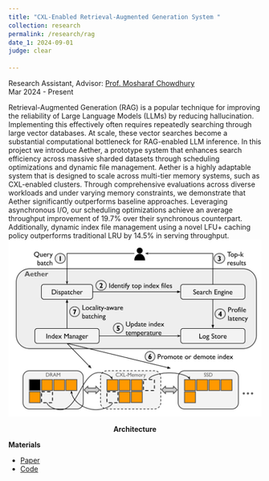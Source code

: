 ```yaml
---
title: "CXL-Enabled Retrieval-Augmented Generation System "
collection: research
permalink: /research/rag
date_1: 2024-09-01
judge: clear

---
```

<p>Research Assistant, Advisor: <a href="https://symbioticlab.org/people/">Prof. Mosharaf Chowdhury</a>
<br>Mar 2024 - Present</p>
Retrieval-Augmented Generation (RAG) is a popular technique for improving the reliability of Large Language
Models (LLMs) by reducing hallucination. Implementing this effectively often requires repeatedly searching
through large vector databases. At scale, these vector searches become a substantial computational bottleneck
for RAG-enabled LLM inference. In this project we introduce Aether, a prototype system that enhances search
efficiency across massive sharded datasets through scheduling optimizations and dynamic file management. Aether
is a highly adaptable system that is designed to scale across multi-tier memory systems, such as CXL-enabled
clusters. Through comprehensive evaluations across diverse workloads and under varying memory constraints,
we demonstrate that Aether significantly outperforms baseline approaches. Leveraging asynchronous I/O, our
scheduling optimizations achieve an average throughput improvement of 19.7% over their synchronous counterpart.
Additionally, dynamic index file management using a novel LFU+ caching policy outperforms traditional LRU by
14.5% in serving throughput.

<br>
<img src='/images/aether-architecture.png'>
<p><center><b>Architecture</b></center></p>

**Materials**
<ul>
<li><a href="/files/aether_rag.pdf">Paper</a></li>
<li><a href="https://github.com/JhengLu/GENAI_CXL_PLUS/tree/main">Code</a></li>
</ul>
